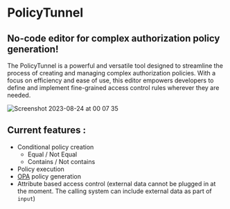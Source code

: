 # PolicyTunnel
## No-code editor for complex authorization policy generation! 

The PolicyTunnel is a powerful and versatile tool designed to streamline the process of creating and managing complex authorization policies. With a focus on efficiency and ease of use, this editor empowers developers to define and implement fine-grained access control rules wherever they are needed.

![Screenshot 2023-08-24 at 00 07 35](https://github.com/shashimalcse/policytunnel/assets/43197743/399e30db-2787-4f54-8062-ee51ccbb7d2a)

## Current features :

- Conditional policy creation
  - Equal / Not Equal
  - Contains / Not contains
- Policy execution
- [OPA](https://www.openpolicyagent.org/) policy generation  
- Attribute based access control (external data cannot be plugged in at the moment. The calling system can include external data as part of `input`)
